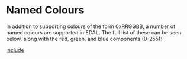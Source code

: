 # Named Colours

In addition to supporting colours of the form 0xRRGGBB, a number of named colours are supported in EDAL.  The full list of these can be seen below, along with the red, green, and blue components (0-255):

[include](../../graphics/src/main/resources/colors.csv)